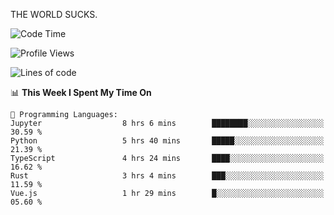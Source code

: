 THE WORLD SUCKS.

<!--START_SECTION:waka-->
![Code Time](http://img.shields.io/badge/Code%20Time-939%20hrs%2030%20mins-blue)

![Profile Views](http://img.shields.io/badge/Profile%20Views-0-blue)

![Lines of code](https://img.shields.io/badge/From%20Hello%20World%20I%27ve%20Written-1.5%20million%20lines%20of%20code-blue)

📊 **This Week I Spent My Time On** 

```text
💬 Programming Languages: 
Jupyter                  8 hrs 6 mins        ████████░░░░░░░░░░░░░░░░░   30.59 % 
Python                   5 hrs 40 mins       █████░░░░░░░░░░░░░░░░░░░░   21.39 % 
TypeScript               4 hrs 24 mins       ████░░░░░░░░░░░░░░░░░░░░░   16.62 % 
Rust                     3 hrs 4 mins        ███░░░░░░░░░░░░░░░░░░░░░░   11.59 % 
Vue.js                   1 hr 29 mins        █░░░░░░░░░░░░░░░░░░░░░░░░   05.60 % 
```


<!--END_SECTION:waka-->
